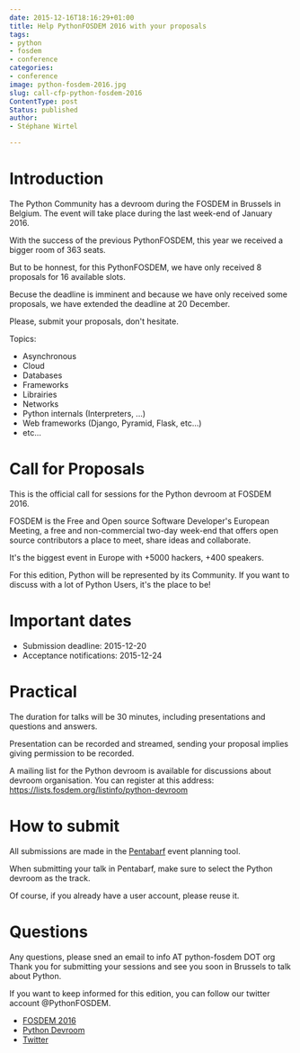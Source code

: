 ```yaml
---
date: 2015-12-16T18:16:29+01:00
title: Help PythonFOSDEM 2016 with your proposals
tags:
- python
- fosdem
- conference
categories:
- conference
image: python-fosdem-2016.jpg
slug: call-cfp-python-fosdem-2016
ContentType: post
Status: published
author:
- Stéphane Wirtel

---
```


# Introduction

The Python Community has a devroom during the FOSDEM in Brussels in Belgium. The
event will take place during the last week-end of January 2016.

With the success of the previous PythonFOSDEM, this year we received a bigger
room of 363 seats.

But to be honnest, for this PythonFOSDEM, we have only received 8 proposals for
16 available slots.

Becuse the deadline is imminent and because we have only received some
proposals, we have extended the deadline at 20 December.

Please, submit your proposals, don't hesitate.

Topics:

* Asynchronous
* Cloud
* Databases
* Frameworks
* Librairies
* Networks
* Python internals (Interpreters, ...)
* Web frameworks (Django, Pyramid, Flask, etc...)
* etc...

# Call for Proposals

This is the official call for sessions for the Python devroom at FOSDEM 2016.

FOSDEM is the Free and Open source Software Developer's European Meeting, a free
and non-commercial two-day week-end that offers open source contributors a place
to meet, share ideas and collaborate.

It's the biggest event in Europe with +5000 hackers, +400 speakers.

For this edition, Python will be represented by its Community. If you want to
discuss with a lot of Python Users, it's the place to be!

# Important dates

* Submission deadline: 2015-12-20
* Acceptance notifications: 2015-12-24

# Practical

The duration for talks will be 30 minutes, including presentations and
questions and answers.

Presentation can be recorded and streamed, sending your proposal implies giving
permission to be recorded.

A mailing list for the Python devroom is available for discussions about devroom
organisation. You can register at this address: https://lists.fosdem.org/listinfo/python-devroom

# How to submit

All submissions are made in the [Pentabarf](https://penta.fosdem.org/submission/FOSDEM16) event planning tool.

When submitting your talk in Pentabarf, make sure to select the Python devroom
as the track.

Of course, if you already have a user account, please reuse it.


# Questions

Any questions, please sned an email to info AT python-fosdem DOT org
Thank you for submitting your sessions and see you soon in Brussels to talk
about Python.

If you want to keep informed for this edition, you can follow our twitter
account @PythonFOSDEM.

* [FOSDEM 2016](https://fosdem.org/2016)
* [Python Devroom](http://python-fosdem.org)
* [Twitter](https://twitter.com/PythonFOSDEM)